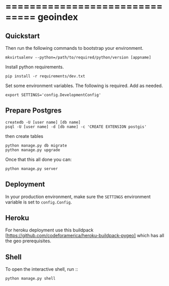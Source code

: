 ===============================
geoindex
===============================


Quickstart
----------

Then run the following commands to bootstrap your environment.

```
mkvirtualenv --python=/path/to/required/python/version [appname]
```

Install python requirements.
```
pip install -r requirements/dev.txt
```

Set some environment variables. The following is required. Add as needed.

```
export SETTINGS='config.DevelopmentConfig'
```


Prepare Postgres
----------------

```
createdb -U [user name] [db name]
psql -U [user name] -d [db name] -c 'CREATE EXTENSION postgis'
```

then create tables

```
python manage.py db migrate
python manage.py upgrade
```

Once that this all done you can:

```
python manage.py server
```

Deployment
----------

In your production environment, make sure the ``SETTINGS`` environment variable is set to ``config.Config``.

Heroku
------
For heroku deployment use this buildpack [https://github.com/codeforamerica/heroku-buildpack-pygeo] which has all the geo prerequisites.

Shell
-----

To open the interactive shell, run ::

```
python manage.py shell
```
